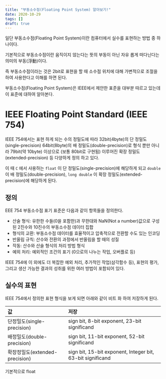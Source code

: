 ```yaml
---
title: "부동소수점(Floating Point System) 알아보기!"
date: 2020-10-29
tags: []
draft: true
---
```


일단 부동소수점(Floating Point System)이란 컴퓨터에서 실수를 표현하는 방법 중 하나이다.

기본적으로 부동소수점이란 움직이지 않는다는 뜻의 부동이 아닌 자유 롭게 떠다닌다는 의미의 부동(浮動)이다.

즉 부동소수점이라는 것은 2bit로 표현을 할 때 소수점 위치에 대해 가변적으로 조절을 하여 사용한다고 이해를 하면 된다.

부동소수점(Floating Point System)은 IEEE에서 제안한 표준을 대부분 따르고 있는데 이 표준에 대하여 알아본다.

# IEEE Floating Point Standard (IEEE 754)

IEEE 754에서는 표현 하게 되는 수의 정밀도에 따라 32bit(4byte)의 단 정밀도(single-precision) 64bit(8byte)의 배 정밀도(double-precision)로 형식 뿐만 아니라 79bit(약 10byte) 이상으로 (보통 80bit로 구현됨) 이루어진 확장 정밀도(extended-precision) 등 다양하게 정의 하고 있다.

이 때 `C` 에서 사용하는 `float` 이 단 정밀도(single-precision)에 해당하게 되고 `double` 이 배 정밀도(double-precision), `long double` 이 확장 정밀도(extended-precision)에 해당하게 된다.

## 정의

EEE 754 부동소수점 표기 표준은 다음과 같이 항목들을 정의한다.

- 산술 형식: 유한한 수들(0을 포함한)과 무한대와 NaN(Not a number)값으로 구성된 2진수와 10진수의 부동소수점 데이터 집합
- 형식의 교환: 부동소수점 데이터를 효율적이고 압축적으로 전환할 수도 있는 인코딩
- 반올림 규칙: 산수와 전환의 과정에서 반올림을 할 때의 성질
- 작동: 산수와 산술 형식의 처리 방법 형식
- 예외 처리: 예외적인 조건의 표기 (0으로의 나누는 작업, 오버플로 등)

IEEE 754에 이 외에도 더 복잡한 예외 처리, 추가적인 작업(삼각함수 등), 표현의 평가, 그리고 생산 가능한 결과의 성취를 위한 여러 방법이 포함되어 있다.

## 실수의 표현

IEEE 754에서 정의한 표현 형식을 보게 되면 아래와 같이 비트 화 하여 저장하게 된다.

| 값                             | 저장                                                       |
| :----------------------------- | :--------------------------------------------------------- |
| 단정밀도(single-precision)     | sign bit, 8-bit exponent, 23-bit significand               |
| 배정밀도(double-precision)     | sign bit, 11-bit exponent, 52-bit significand              |
| 확장정밀도(extended-precision) | sign bit, 15-bit exponent, Integer bit, 63-bit significand |

기본적으로 float
